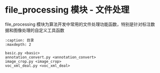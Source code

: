 # file_processing 模块 - 文件处理

file_processing 模块为算法开发中常用的文件处理功能函数，特别是针对标注数据和图像处理的自定义工具函数

```{toctree}
:caption: 目录
:maxdepth: 2

basic.py <basic>
annotation_convert.py <annotation_convert>
image_crop.py <image_crop>
voc_xml_deal.py <voc_xml_deal>
```
